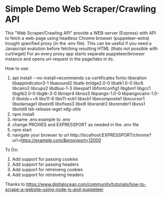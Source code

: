 # Simple Demo Web Scraper/Crawling API
This "Web Scraper/Crawling API" provide a WEB-server (Express) with API to fetch a web-page using headless Chrome browser (puppeteer-extra) trought specified proxy (in the .env file).
This can be useful if you need a Javascript evalution before fetching resulting HTML (thats not possible with curl/wget)
For an every proxy app starts separate puppeteer/browser instance and opens url-request in the page/tabs in its.

How to use:
1. apt install --no-install-recommends ca-certificates fonts-liberation libappindicator3-1 libasound2 libatk-bridge2.0-0 libatk1.0-0 libc6 libcairo2 libcups2 libdbus-1-3 libexpat1 libfontconfig1 libgbm1 libgcc1 libglib2.0-0 libgtk-3-0 libnspr4 libnss3 libpango-1.0-0 libpangocairo-1.0-0 libstdc++6 libx11-6 libx11-xcb1 libxcb1 libxcomposite1 libxcursor1 libxdamage1 libxext6 libxfixes3 libxi6 libxrandr2 libxrender1 libxss1 libxtst6 lsb-release wget xdg-utils
2. npm install
3. rename .env.example to .env
4. change PROXIES and EXPRESSPORT as needed in the .env file
5. npm start
6. navigate your browser to url http://localhost:EXPRESSPORT/chrome?url=https://example.com/&proxyport=12000

To Do:
1. Add support for passing cookies
2. Add support for passing headers
3. Add support for retreiveng cookies
3. Add support for retreiveng headers

Thanks to https://www.digitalocean.com/community/tutorials/how-to-scrape-a-website-using-node-js-and-puppeteer